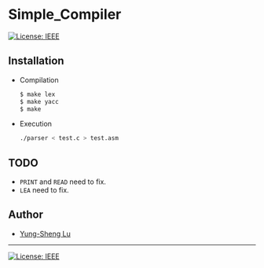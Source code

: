 # Simple_Compiler

[![License: IEEE](https://img.shields.io/badge/License-CC%20BY--NC--SA%204.0-lightgrey.svg)](http://creativecommons.org/licenses/by-nc-sa/4.0/)

## Installation

* Compilation
  ```bash
  $ make lex
  $ make yacc
  $ make
  ```
* Execution
  ```bash
  ./parser < test.c > test.asm
  ```

## TODO

* `PRINT` and `READ` need to fix.
* `LEA` need to fix.


## Author

* [Yung-Sheng Lu](http://github.com/yungshenglu)

---
[![License: IEEE](https://img.shields.io/badge/License-CC%20BY--NC--SA%204.0-lightgrey.svg)](http://creativecommons.org/licenses/by-nc-sa/4.0/)

